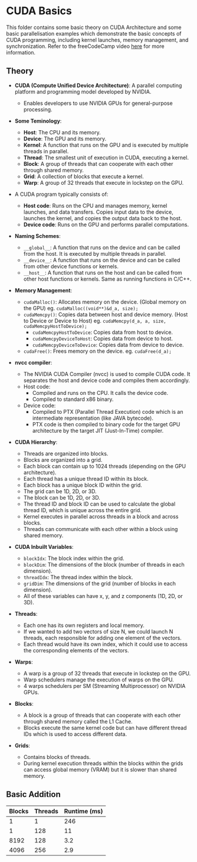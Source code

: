 # CUDA Basics

This folder contains some basic theory on CUDA Architecture and some basic parallelisation examples which demonstrate the basic concepts of CUDA programming, including kernel launches, memory management, and synchronization.
Refer to the freeCodeCamp video [here](https://www.youtube.com/watch?v=86FAWCzIe_4&t=3s) for more information.

## Theory
- **CUDA (Compute Unified Device Architecture)**: A parallel computing platform and programming model developed by NVIDIA.
    - Enables developers to use NVIDIA GPUs for general-purpose processing.

- **Some Teminology**:
    - **Host**: The CPU and its memory.
    - **Device**: The GPU and its memory.
    - **Kernel**: A function that runs on the GPU and is executed by multiple threads in parallel.
    - **Thread**: The smallest unit of execution in CUDA, executing a kernel.
    - **Block**: A group of threads that can cooperate with each other through shared memory.
    - **Grid**: A collection of blocks that execute a kernel.
    - **Warp**: A group of 32 threads that execute in lockstep on the GPU.

- A CUDA program typically consists of:
    - **Host code**: Runs on the CPU and manages memory, kernel launches, and data transfers. Copies input data to the device, launches the kernel, and copies the output data back to the host.
    - **Device code**: Runs on the GPU and performs parallel computations.

- **Naming Schemes**:
    - `__global__`: A function that runs on the device and can be called from the host. It is executed by multiple threads in parallel.
    - `__device__`: A function that runs on the device and can be called from other device functions or kernels.
    - `__host__`: A function that runs on the host and can be called from other host functions or kernels. Same as running functions in C/C++.

- **Memory Management**:
    - `cudaMalloc()`: Allocates memory on the device. (Global memory on the GPU) eg. `cudaMalloc((void**)&d_a, size);`
    - `cudaMemcpy()`: Copies data between host and device memory. (Host to Device or Device to Host) eg. `cudaMemcpy(d_a, a, size, cudaMemcpyHostToDevice);`
        - `cudaMemcpyHostToDevice`: Copies data from host to device.
        - `cudaMemcpyDeviceToHost`: Copies data from device to host.
        - `cudaMemcpyDeviceToDevice`: Copies data from device to device.
    - `cudaFree()`: Frees memory on the device. eg. `cudaFree(d_a);`

- **nvcc compiler**:
    - The NVIDIA CUDA Compiler (nvcc) is used to compile CUDA code. It separates the host and device code and compiles them accordingly.
    - Host code:
        - Compiled and runs on the CPU. It calls the device code.
        - Compiled to standard x86 binary.
    - Device code:
        - Compiled to PTX (Parallel Thread Execution) code which is an intermediate representation (like JAVA bytecode).
        - PTX code is then compiled to binary code for the target GPU architecture by the target JIT (Just-In-Time) compiler.

- **CUDA Hierarchy**:
    - Threads are organized into blocks.
    - Blocks are organized into a grid.
    - Each block can contain up to 1024 threads (depending on the GPU architecture).
    - Each thread has a unique thread ID within its block.
    - Each block has a unique block ID within the grid.
    - The grid can be 1D, 2D, or 3D.
    - The block can be 1D, 2D, or 3D. 
    - The thread ID and block ID can be used to calculate the global thread ID, which is unique across the entire grid.
    - Kernel executes in parallel across threads in a block and across blocks.
    - Threads can communicate with each other within a block using shared memory.

- **CUDA Inbuilt Variables**:
    - `blockIdx`: The block index within the grid.
    - `blockDim`: The dimensions of the block (number of threads in each dimension).
    - `threadIdx`: The thread index within the block.
    - `gridDim`: The dimensions of the grid (number of blocks in each dimension).
    - All of these variables can have x, y, and z components (1D, 2D, or 3D).

- **Threads**:
    - Each one has its own registers and local memory.
    - If we wanted to add two vectors of size N, we could launch N threads, each responsible for adding one element of the vectors.
    - Each thread would have its own index, which it could use to access the corresponding elements of the vectors.

- **Warps**:
    - A warp is a group of 32 threads that execute in lockstep on the GPU.
    - Warp schedulers manage the execution of warps on the GPU.
    - 4 warps schedulers per SM (Streaming Multiprocessor) on NVIDIA GPUs.

- **Blocks**:
    - A block is a group of threads that can cooperate with each other through shared memory called the L1 Cache.
    - Blocks execute the same kernel code but can have different thread IDs which is used to access different data.

- **Grids**:
    - Contains blocks of threads.
    - During kernel execution threads within the blocks within the grids can access global memory (VRAM) but it is slower than shared memory.
    

## Basic Addition

| Blocks  | Threads | Runtime (ms) |
|---------|---------|--------------|
| 1       | 1       | 246          |
| 1       | 128     | 11           |
| 8192    | 128     | 3.2          |
| 4096    | 256     | 2.9          |

